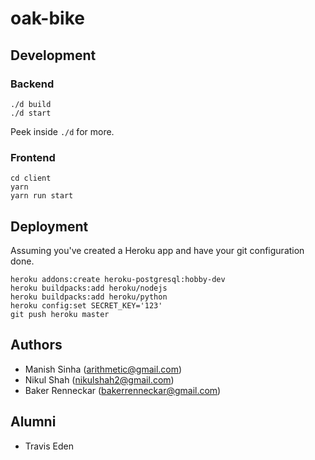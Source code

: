 # oak-bike

## Development

### Backend

```
./d build
./d start
```

Peek inside `./d` for more.

### Frontend
```
cd client
yarn
yarn run start
```

## Deployment

Assuming you've created a Heroku app and have your git configuration done.

```
heroku addons:create heroku-postgresql:hobby-dev
heroku buildpacks:add heroku/nodejs
heroku buildpacks:add heroku/python
heroku config:set SECRET_KEY='123'
git push heroku master
```

## Authors
* Manish Sinha (arithmetic@gmail.com)
* Nikul Shah (nikulshah2@gmail.com)
* Baker Renneckar (bakerrenneckar@gmail.com)

## Alumni
* Travis Eden



